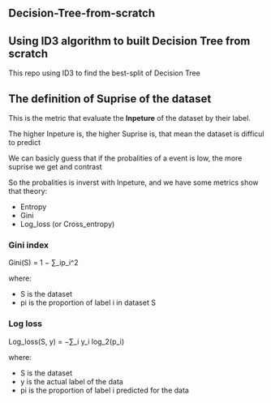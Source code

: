 ## Decision-Tree-from-scratch

## Using ID3 algorithm to built Decision Tree from scratch

This repo using ID3 to find the best-split of Decision Tree

## The definition of Suprise of the dataset

This is the metric that evaluate the **Inpeture** of the dataset by their label.

The higher Inpeture is, the higher Suprise is, that mean the dataset is difficul to predict

We can basicly guess that if the probalities of a event is low, the more suprise we get and contrast

So the probalities is inverst with Inpeture, and we have some metrics show that theory:

* Entropy
* Gini
* Log_loss (or Cross_entropy)

### Gini index
Gini(S) = 1 − ∑_ip_i^2

where:
* S is the dataset
* pi is the proportion of label i in dataset S

### Log loss
Log_loss(S, y) = −∑_i y_i log_2(p_i)

where:
* S is the dataset
* y is the actual label of the data
* pi is the proportion of label i predicted for the data
